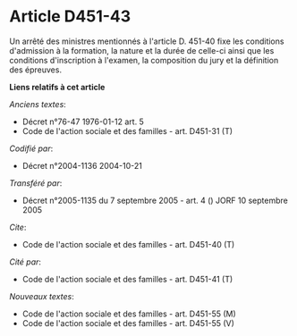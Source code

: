 # Article D451-43

Un arrêté des ministres mentionnés à l'article D. 451-40 fixe les conditions d'admission à la formation, la nature et la
durée de celle-ci ainsi que les conditions d'inscription à l'examen, la composition du jury et la définition des épreuves.

**Liens relatifs à cet article**

_Anciens textes_:

  - Décret n°76-47 1976-01-12 art. 5
  - Code de l'action sociale et des familles - art. D451-31 (T)

_Codifié par_:

  - Décret n°2004-1136 2004-10-21

_Transféré par_:

  - Décret n°2005-1135 du 7 septembre 2005 - art. 4 () JORF 10 septembre 2005

_Cite_:

  - Code de l'action sociale et des familles - art. D451-40 (T)

_Cité par_:

  - Code de l'action sociale et des familles - art. D451-41 (T)

_Nouveaux textes_:

  - Code de l'action sociale et des familles - art. D451-55 (M)
  - Code de l'action sociale et des familles - art. D451-55 (V)
